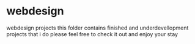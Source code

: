 # webdesign
webdesign projects 
this folder contains finished and underdevellopment projects that i do 
please feel free to check it out and enjoy your stay 
